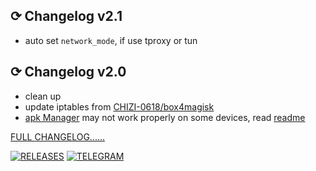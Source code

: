 ## ⟳ Changelog v2.1
- auto set `network_mode`, if use tproxy or tun

## ⟳ Changelog v2.0
- clean up
- update iptables from [CHIZI-0618/box4magisk](https://github.com/CHIZI-0618/box4magisk)
- [apk Manager](https://github.com/taamarin/ClashforMagisk/releases/download/v2.1/CFM_Manager-1.6.4.80.apk) may not work properly on some devices, read [readme](https://github.com/taamarin/ClashforMagisk/blob/master/README.md)

[FULL CHANGELOG......](https://github.com/taamarin/ClashforMagisk/releases)

[![RELEASES](https://img.shields.io/github/downloads/taamarin/ClashforMagisk/total.svg)](https://github.com/taamarin/ClashforMagisk/releases)
[![TELEGRAM](https://img.shields.io/badge/Telegram%20-Join%20Channel%20-blue)](https://t.me/nothing_taamarin)
